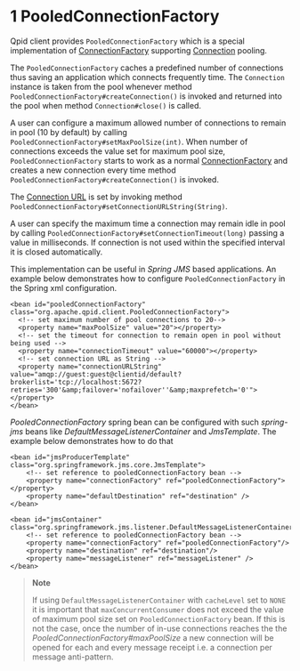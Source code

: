 # <span class="header-section-number">1</span> PooledConnectionFactory

Qpid client provides `PooledConnectionFactory` which is a special
implementation of
[ConnectionFactory](&oracleJeeDocUrl;javax/jms/ConnectionFactory.html)
supporting [Connection](&oracleJeeDocUrl;javax/jms/Connection.html)
pooling.

The `PooledConnectionFactory` caches a predefined number of connections
thus saving an application which connects frequently time. The
`Connection` instance is taken from the pool whenever method
`PooledConnectionFactory#createConnection()` is invoked and returned
into the pool when method `Connection#close()` is called.

A user can configure a maximum allowed number of connections to remain
in pool (10 by default) by calling
`PooledConnectionFactory#setMaxPoolSize(int)`. When number of
connections exceeds the value set for maximum pool size,
`PooledConnectionFactory` starts to work as a normal
[ConnectionFactory](&oracleJeeDocUrl;javax/jms/ConnectionFactory.html)
and creates a new connection every time method
`PooledConnectionFactory#createConnection()` is invoked.

The [Connection URL](#JMS-Client-0-8-Connection-URL) is set by invoking
method `PooledConnectionFactory#setConnectionURLString(String)`.

A user can specify the maximum time a connection may remain idle in pool
by calling `PooledConnectionFactory#setConnectionTimeout(long)` passing
a value in milliseconds. If connection is not used within the specified
interval it is closed automatically.

This implementation can be useful in *Spring JMS* based applications. An
example below demonstrates how to configure `PooledConnectionFactory` in
the Spring xml configuration.

``` {.sourceCode .xml}
<bean id="pooledConnectionFactory" class="org.apache.qpid.client.PooledConnectionFactory">
  <!-- set maximum number of pool connections to 20-->
  <property name="maxPoolSize" value="20"></property>
  <!-- set the timeout for connection to remain open in pool without being used -->
  <property name="connectionTimeout" value="60000"></property>
  <!-- set connection URL as String -->
  <property name="connectionURLString" value="amqp://guest:guest@clientid/default?brokerlist='tcp://localhost:5672?retries='300'&amp;failover='nofailover''&amp;maxprefetch='0'"></property>
</bean>
```

*PooledConnectionFactory* spring bean can be configured with such
*spring-jms* beans like *DefaultMessageListenerContainer* and
*JmsTemplate*. The example below demonstrates how to do that

``` {.sourceCode .xml}
<bean id="jmsProducerTemplate" class="org.springframework.jms.core.JmsTemplate">
    <!-- set reference to pooledConnectionFactory bean -->
    <property name="connectionFactory" ref="pooledConnectionFactory"></property>
    <property name="defaultDestination" ref="destination" />
</bean>

<bean id="jmsContainer" class="org.springframework.jms.listener.DefaultMessageListenerContainer">
    <!-- set reference to pooledConnectionFactory bean -->
    <property name="connectionFactory" ref="pooledConnectionFactory"/>
    <property name="destination" ref="destination"/>
    <property name="messageListener" ref="messageListener" />
</bean>
```

> **Note**
>
> If using `DefaultMessageListenerContainer` with `cacheLevel` set to
> `NONE` it is important that `maxConcurrentConsumer` does not exceed
> the value of maximum pool size set on `PooledConnectionFactory` bean.
> If this is not the case, once the number of in-use connections reaches
> the the *PooledConnectionFactory\#maxPoolSize* a new connection will
> be opened for each and every message receipt i.e. a connection per
> message anti-pattern.
